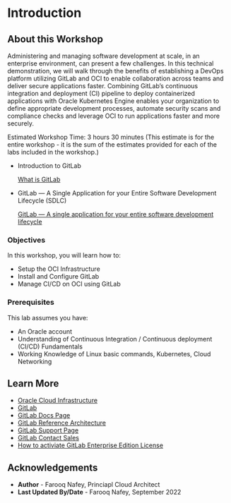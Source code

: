 # Introduction

## About this Workshop

Administering and managing software development at scale, in an enterprise environment, can present a few challenges. In this technical demonstration, we will walk through the benefits of establishing a DevOps platform utilizing GitLab and OCI to enable collaboration across teams and deliver secure applications faster. Combining GitLab’s continuous integration and deployment (CI) pipeline to deploy containerized applications with Oracle Kubernetes Engine enables your organization to define appropriate development processes, automate security scans and compliance checks and leverage OCI to run applications faster and more securely.

Estimated Workshop Time: 3 hours 30 minutes (This estimate is for the entire workshop - it is the sum of the estimates provided for each of the labs included in the workshop.)


* Introduction to GitLab

  [What is GitLab](youtube:MqL6BMOySIQ)

* GitLab — A Single Application for your Entire Software Development Lifecycle (SDLC)

  [GitLab — A single application for your entire software development lifecycle](youtube:yjxrBSllNGo)

### Objectives

In this workshop, you will learn how to:
* Setup the OCI Infrastructure
* Install and Configure GitLab 
* Manage CI/CD on OCI using GitLab

### Prerequisites

This lab assumes you have:
* An Oracle account
* Understanding of Continuous Integration / Continuous deployment (CI/CD) Fundamentals
* Working Knowledge of Linux basic commands, Kubernetes, Cloud Networking





## Learn More


* [Oracle Cloud Infrastructure](https://www.oracle.com/cloud/)
* [GitLab](https://about.gitlab.com/)
* [GitLab Docs Page](https://docs.gitlab.com/)
* [GitLab Reference Architecture](https://docs.gitlab.com/ee/administration/reference_architectures/2k_users.html)
* [GitLab Support Page](https://about.gitlab.com/support/)
* [GitLab Contact Sales](https://about.gitlab.com/sales/)
* [How to activiate GitLab Enterprise Edition License](https://docs.gitlab.com/ee/user/admin_area/license.html)

## Acknowledgements
* **Author** - Farooq Nafey, Princiapl Cloud Architect
* **Last Updated By/Date** - Farooq Nafey, September 2022
